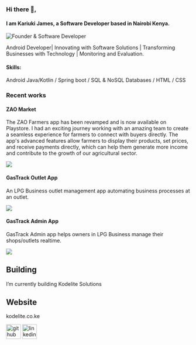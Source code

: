 ### Hi there 👋, 
#### I am Kariuki James, a Software Developer based in Nairobi Kenya.
![Founder & Software Developer](https://media.licdn.com/dms/image/D4D16AQHPbK0Jw-wa3A/profile-displaybackgroundimage-shrink_350_1400/0/1679387520540?e=1687392000&v=beta&t=Bm2C4XCG3kD5Sep7SA56sIJBOFOXLIyfBu5d8aJEMX4)

Android Developer| Innovating with Software Solutions | Transforming Businesses with Technology | Monitoring and Evaluation.

#### Skills:
Android Java/Kotlin  / Spring boot / SQL & NoSQL Databases / HTML / CSS

### Recent works

#### ZAO Market

The ZAO Farmers app has been revamped and is now available on Playstore. I had an exciting journey working with an amazing team to create a seamless experience for farmers to connect with buyers directly. The app's advanced features allow farmers to display their products, set prices, and receive payments directly, which can help them generate more income and contribute to the growth of our agricultural sector.

<img src='https://media.licdn.com/dms/image/C4D22AQH_CF2ZB_sQTg/feedshare-shrink_800/0/1678809807061?e=1684972800&v=beta&t=CvByPiKgCthppRyc2HFNWIxnQDcbLBBMsmKbXSWryX4'>

#### GasTrack Outlet App

An LPG Business outlet management app automating business processes at an outlet.

<img src='https://media.licdn.com/dms/image/C4D22AQE3ybXwaKzIxw/feedshare-shrink_800/0/1676474468727?e=1684972800&v=beta&t=vh2415lza6_3U30-MmimEWMUoaC5raD5JSUZ3NgAKW8'>

#### GasTrack Admin App

GasTrack Admin app helps owners in LPG Business manage their shops/outlets realtime.

<img src='https://media.licdn.com/dms/image/C4D22AQFNkpAb3XxMlA/feedshare-shrink_800/0/1676447484182?e=1684972800&v=beta&t=vcFNaYNs63ruF3KSSypegRfRMkCxcJB57tC8go_B-XU'>




## Building
I’m currently building Kodelite Solutions 

## Website
kodelite.co.ke 


[<img src='https://cdn.jsdelivr.net/npm/simple-icons@3.0.1/icons/github.svg' alt='github' height='40'>](https://github.com/k-wjames)  [<img src='https://cdn.jsdelivr.net/npm/simple-icons@3.0.1/icons/linkedin.svg' alt='linkedin' height='40'>](https://www.linkedin.com/in/kariuki-james//)  
 








